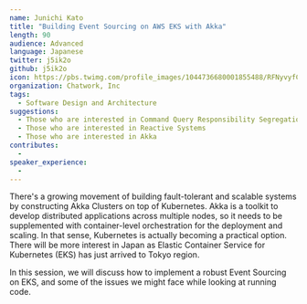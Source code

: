 ```yaml
---
name: Junichi Kato
title: "Building Event Sourcing on AWS EKS with Akka"
length: 90
audience: Advanced
language: Japanese
twitter: j5ik2o
github: j5ik2o
icon: https://pbs.twimg.com/profile_images/1044736680001855488/RFNyvyfC_400x400.jpg
organization: Chatwork, Inc
tags:
  - Software Design and Architecture
suggestions:
  - Those who are interested in Command Query Responsibility Segregation (CQRS) and Event Sourcing
  - Those who are interested in Reactive Systems
  - Those who are interested in Akka
contributes:
  - 
speaker_experience:
  - 
---
```

There's a growing movement of building fault-tolerant and scalable systems by constructing Akka Clusters on top of Kubernetes. Akka is a toolkit to develop distributed applications across multiple nodes, so it needs to be supplemented with container-level orchestration for the deployment and scaling. In that sense, Kubernetes is actually becoming a practical option. There will be more interest in Japan as Elastic Container Service for Kubernetes (EKS) has just arrived to Tokyo region.

In this session, we will discuss how to implement a robust Event Sourcing on EKS, and some of the issues we might face while looking at running code.
